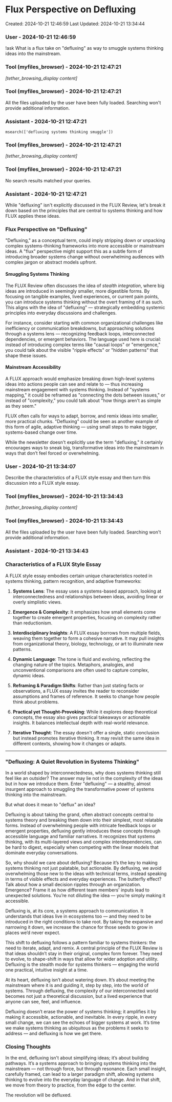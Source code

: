 # Flux Perspective on Defluxing

Created: 2024-10-21 12:46:59
Last Updated: 2024-10-21 13:34:44

### User - 2024-10-21 12:46:59

!ask What is a flux take on "defluxing" as way to smuggle systems thinking ideas into the mainstream.

### Tool (myfiles_browser) - 2024-10-21 12:47:21

*[tether_browsing_display content]*

### Tool (myfiles_browser) - 2024-10-21 12:47:21

All the files uploaded by the user have been fully loaded. Searching won't provide additional information.

### Assistant - 2024-10-21 12:47:21

```unknown
msearch(['defluxing systems thinking smuggle'])
```

### Tool (myfiles_browser) - 2024-10-21 12:47:21

*[tether_browsing_display content]*

### Tool (myfiles_browser) - 2024-10-21 12:47:21

No search results matched your queries.

### Assistant - 2024-10-21 12:47:21

While "defluxing" isn't explicitly discussed in the FLUX Review, let's break it down based on the principles that are central to systems thinking and how FLUX applies these ideas.

### Flux Perspective on "Defluxing"
"Defluxing," as a conceptual term, could imply stripping down or unpacking complex systems-thinking frameworks into more accessible or mainstream ideas. A "flux" perspective might support this as a subtle form of introducing broader systems change without overwhelming audiences with complex jargon or abstract models upfront.

#### **Smuggling Systems Thinking**
The FLUX Review often discusses the idea of *stealth integration*, where big ideas are introduced in seemingly smaller, more digestible forms. By focusing on tangible examples, lived experiences, or current pain points, you can introduce systems thinking without the overt framing of it as such. This aligns with the idea of "defluxing" — strategically embedding systemic principles into everyday discussions and challenges. 

For instance, consider starting with common organizational challenges like inefficiency or communication breakdowns, but approaching solutions through a systems lens — recognizing feedback loops, interconnected dependencies, or emergent behaviors. The language used here is crucial: instead of introducing complex terms like "causal loops" or "emergence," you could talk about the visible "ripple effects" or "hidden patterns" that shape these issues.

#### **Mainstream Accessibility**
A FLUX approach would emphasize breaking down high-level systems ideas into actions people can see and relate to — thus increasing mainstream engagement with systems thinking. Instead of "systems mapping," it could be reframed as "connecting the dots between issues," or instead of "complexity," you could talk about "how things aren't as simple as they seem."

FLUX often calls for ways to adapt, borrow, and remix ideas into smaller, more practical chunks. "Defluxing" could be seen as another example of this form of agile, adaptive thinking — using small steps to make bigger, systems-based change over time.

While the newsletter doesn't explicitly use the term "defluxing," it certainly encourages ways to sneak big, transformative ideas into the mainstream in ways that don’t feel forced or overwhelming.

### User - 2024-10-21 13:34:07

Describe the characteristics of a FLUX style essay and then turn this discussion into a FLUX style essay. 

### Tool (myfiles_browser) - 2024-10-21 13:34:43

*[tether_browsing_display content]*

### Tool (myfiles_browser) - 2024-10-21 13:34:43

All the files uploaded by the user have been fully loaded. Searching won't provide additional information.

### Assistant - 2024-10-21 13:34:43

### Characteristics of a FLUX Style Essay

A FLUX style essay embodies certain unique characteristics rooted in systems thinking, pattern recognition, and adaptive frameworks:

1. **Systems Lens**: The essay uses a systems-based approach, looking at interconnectedness and relationships between ideas, avoiding linear or overly simplistic views.
   
2. **Emergence & Complexity**: It emphasizes how small elements come together to create emergent properties, focusing on complexity rather than reductionism.

3. **Interdisciplinary Insights**: A FLUX essay borrows from multiple fields, weaving them together to form a cohesive narrative. It may pull insights from organizational theory, biology, technology, or art to illuminate new patterns.

4. **Dynamic Language**: The tone is fluid and evolving, reflecting the changing nature of the topics. Metaphors, analogies, and unconventional comparisons are often used to capture complex, dynamic ideas.

5. **Reframing & Paradigm Shifts**: Rather than just stating facts or observations, a FLUX essay invites the reader to reconsider assumptions and frames of reference. It seeks to change how people think about problems.

6. **Practical yet Thought-Provoking**: While it explores deep theoretical concepts, the essay also gives practical takeaways or actionable insights. It balances intellectual depth with real-world relevance.

7. **Iterative Thought**: The essay doesn't offer a single, static conclusion but instead promotes iterative thinking. It may revisit the same idea in different contexts, showing how it changes or adapts.

---

### "Defluxing: A Quiet Revolution in Systems Thinking"

In a world shaped by interconnectedness, why does systems thinking still feel like an outsider? The answer may lie not in the complexity of the ideas but in how we introduce them. Enter "defluxing" — a stealthy, almost insurgent approach to smuggling the transformative power of systems thinking into the mainstream. 

But what does it mean to "deflux" an idea?

Defluxing is about taking the grand, often abstract concepts central to systems theory and breaking them down into their simplest, most relatable forms. Instead of overwhelming people with intricate feedback loops or emergent properties, defluxing gently introduces these concepts through accessible language and familiar narratives. It recognizes that systems thinking, with its multi-layered views and complex interdependencies, can be hard to digest, especially when competing with the linear models that dominate everyday conversations.

So, why should we care about defluxing? Because it’s the key to making systems thinking not just palatable, but actionable. By defluxing, we avoid overwhelming those new to the ideas with technical terms, instead speaking in terms of visible effects and everyday experiences. The butterfly effect? Talk about how a small decision ripples through an organization. Emergence? Frame it as how different team members' inputs lead to unexpected solutions. You’re not diluting the idea — you’re simply making it accessible.

Defluxing is, at its core, a systems approach to communication. It understands that ideas live in ecosystems too — and they need to be introduced in the right conditions to take root. By taking the expansive and narrowing it down, we increase the chance for those seeds to grow in places we’d never expect.

This shift to defluxing follows a pattern familiar to systems thinkers: the need to iterate, adapt, and remix. A central principle of the FLUX Review is that ideas shouldn’t stay in their original, complex form forever. They need to evolve, to shape-shift in ways that allow for wider adoption and utility. Defluxing is the stealth mode for systems thinkers — engaging the world one practical, intuitive insight at a time.

At its heart, defluxing isn’t about watering down. It’s about meeting the mainstream where it is and guiding it, step by step, into the world of systems. Through defluxing, the complexity of our interconnected world becomes not just a theoretical discussion, but a lived experience that anyone can see, feel, and influence.

Defluxing doesn’t erase the power of systems thinking; it amplifies it by making it accessible, actionable, and inevitable. In every ripple, in every small change, we can see the echoes of bigger systems at work. It’s time we make systems thinking as ubiquitous as the problems it seeks to address — and defluxing is how we get there. 

### Closing Thoughts

In the end, defluxing isn't about simplifying ideas; it’s about building pathways. It’s a systems approach to bringing systems thinking into the mainstream — not through force, but through resonance. Each small insight, carefully framed, can lead to a larger paradigm shift, allowing systems thinking to evolve into the everyday language of change. And in that shift, we move from theory to practice, from the edge to the center. 

The revolution will be defluxed.

